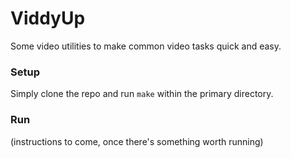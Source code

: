 # ViddyUp
Some video utilities to make common video tasks quick and easy.

### Setup
Simply clone the repo and run `make` within the primary directory.

### Run
(instructions to come, once there's something worth running)
